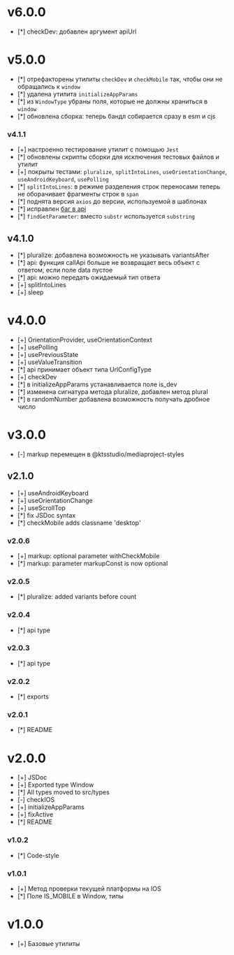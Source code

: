 # v6.0.0

- [*] checkDev: добавлен аргумент apiUrl

# v5.0.0

- [*] отрефакторены утилиты `checkDev` и `checkMobile` так, чтобы они не обращались к `window`
- [*] удалена утилита `initializeAppParams`
- [*] из `WindowType` убраны поля, которые не должны храниться в `window`
- [*] обновлена сборка: теперь бандл собирается сразу в esm и cjs

### v4.1.1

- [+] настроенно тестирование утилит с помощью `Jest`
- [*] обновлены скрипты сборки для исключения тестовых файлов и утилит
- [+] покрыты тестами: `pluralize`, `splitIntoLines`, `useOrientationChange`, `useAndroidKeyboard`, `usePolling`
- [*] `splitIntoLines`: в режиме разделения строк переносами теперь не оборачивает фрагменты строк в `span`
- [*] поднята версия `axios` до версии, используемой в шаблонах
- [*] исправлен [баг в api](https://github.com/ktsstudio/mediaproject-utils/issues/15)
- [*] `findGetParameter`: вместо `substr` используется `substring`

## v4.1.0

- [*] pluralize: добавлена возможность не указывать variantsAfter
- [*] api: функция callApi больше не возвращает весь объект с ответом, если поле data пустое
- [*] api: можно передать ожидаемый тип ответа
- [+] splitIntoLines
- [+] sleep

# v4.0.0

- [+] OrientationProvider, useOrientationContext
- [+] usePolling
- [+] usePreviousState
- [+] useValueTransition
- [*] api принимает объект типа UrlConfigType
- [+] checkDev
- [*] в initializeAppParams устанавливается поле is_dev
- [*] изменена сигнатура метода pluralize, добавлен метод plural
- [*] в randomNumber добавлена возможность получать дробное число

# v3.0.0

- [-] markup перемещен в @ktsstudio/mediaproject-styles

## v2.1.0

- [+] useAndroidKeyboard
- [+] useOrientationChange
- [+] useScrollTop
- [*] fix JSDoc syntax
- [*] checkMobile adds classname 'desktop'

### v2.0.6

- [+] markup: optional parameter withCheckMobile
- [*] markup: parameter markupConst is now optional

### v2.0.5

- [*] pluralize: added variants before count

### v2.0.4

- [*] api type

### v2.0.3

- [*] api type

### v2.0.2

- [*] exports

### v2.0.1

- [*] README

# v2.0.0

- [+] JSDoc
- [+] Exported type Window
- [*] All types moved to src/types
- [-] checkIOS
- [+] initializeAppParams
- [+] fixActive
- [*] README

### v1.0.2

- [*] Code-style

### v1.0.1

- [+] Метод проверки текущей платформы на IOS
- [*] Поле IS_MOBILE в Window, типы

# v1.0.0

- [+] Базовые утилиты
